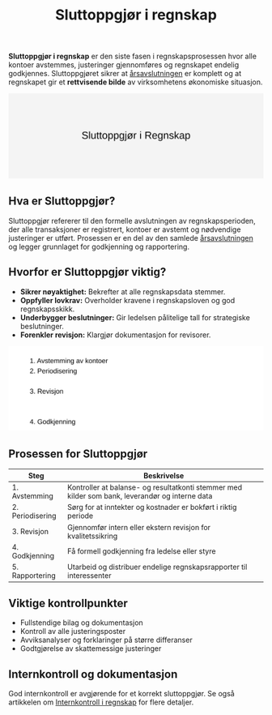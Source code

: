 ﻿---
title: "Sluttoppgjør i regnskap"
seoTitle: "Sluttoppgjør i regnskap"
meta_description: '**Sluttoppgjør i regnskap** er den siste fasen i regnskapsprosessen hvor alle kontoer avstemmes, justeringer gjennomføres og regnskapet endelig godkjennes. Sl...'
slug: sluttoppgjor
type: blog
layout: pages/single
---

**Sluttoppgjør i regnskap** er den siste fasen i regnskapsprosessen hvor alle kontoer avstemmes, justeringer gjennomføres og regnskapet endelig godkjennes. Sluttoppgjøret sikrer at [årsavslutningen](/blogs/regnskap/hva-er-aarsavslutning "Årsavslutning i regnskap") er komplett og at regnskapet gir et **rettvisende bilde** av virksomhetens økonomiske situasjon.

![Illustrasjon av Sluttoppgjør i regnskap](sluttoppgjor-image.svg)

## Hva er Sluttoppgjør?

Sluttoppgjør refererer til den formelle avslutningen av regnskapsperioden, der alle transaksjoner er registrert, kontoer er avstemt og nødvendige justeringer er utført. Prosessen er en del av den samlede [årsavslutningen](/blogs/regnskap/hva-er-aarsavslutning "Årsavslutning i regnskap") og legger grunnlaget for godkjenning og rapportering.

## Hvorfor er Sluttoppgjør viktig?

- **Sikrer nøyaktighet:** Bekrefter at alle regnskapsdata stemmer.
- **Oppfyller lovkrav:** Overholder kravene i regnskapsloven og god regnskapsskikk.
- **Underbygger beslutninger:** Gir ledelsen pålitelige tall for strategiske beslutninger.
- **Forenkler revisjon:** Klargjør dokumentasjon for revisorer.

![Oversikt over prosessen for sluttoppgjør](sluttoppgjor-prosess.svg)

## Prosessen for Sluttoppgjør

| Steg | Beskrivelse |
|------|-------------|
| 1. Avstemming | Kontroller at balanse- og resultatkonti stemmer med kilder som bank, leverandør og interne data |
| 2. Periodisering | Sørg for at inntekter og kostnader er bokført i riktig periode |
| 3. Revisjon | Gjennomfør intern eller ekstern revisjon for kvalitetssikring |
| 4. Godkjenning | Få formell godkjenning fra ledelse eller styre |
| 5. Rapportering | Utarbeid og distribuer endelige regnskapsrapporter til interessenter |

## Viktige kontrollpunkter

- Fullstendige bilag og dokumentasjon
- Kontroll av alle justeringsposter
- Avviksanalyser og forklaringer på større differanser
- Godtgjørelse av skattemessige justeringer

## Internkontroll og dokumentasjon

God internkontroll er avgjørende for et korrekt sluttoppgjør. Se også artikkelen om [Internkontroll i regnskap](/blogs/regnskap/hva-er-internkontroll "Hva er Internkontroll i regnskap") for flere detaljer.









